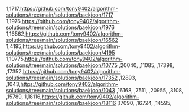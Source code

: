 1,1717,https://github.com/tony9402/algorithm-solutions/tree/main/solutions/baekjoon/1717
1,1976,https://github.com/tony9402/algorithm-solutions/tree/main/solutions/baekjoon/1976
1,16562,https://github.com/tony9402/algorithm-solutions/tree/main/solutions/baekjoon/16562
1,4195,https://github.com/tony9402/algorithm-solutions/tree/main/solutions/baekjoon/4195
1,10775,https://github.com/tony9402/algorithm-solutions/tree/main/solutions/baekjoon/10775
,20040,
,11085,
,17398,
,17352,https://github.com/tony9402/algorithm-solutions/tree/main/solutions/baekjoon/17352
,12893,
,1043,https://github.com/tony9402/algorithm-solutions/tree/main/solutions/baekjoon/1043
,16168,
,7511,
,20955,
,3108,
,15789,
1,18116,https://github.com/tony9402/algorithm-solutions/tree/main/solutions/baekjoon/18116
,17090,
,16724,
,14595,